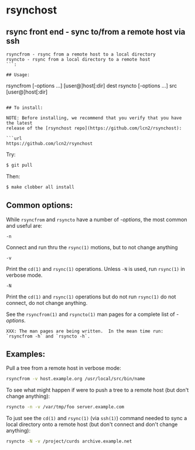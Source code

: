 # rsynchost

## rsync front end - sync to/from a remote host via ssh

```
rsyncfrom - rsync from a remote host to a local directory
rsyncto - rsync from a local directory to a remote host
```:

## Usage:

```
rsyncfrom [-options ...] [user@]host[:dir] dest
rsyncto [-options ...] src [user@]host[:dir]
```

## To install:

NOTE: Before installing, we recommend that you verify that you have the latest
release of the [rsynchost repo](https://github.com/lcn2/rsynchost):

```url
https://github.com/lcn2/rsynchost
```

Try:

```sh
$ git pull
```

Then:


```sh
$ make clobber all install
```

## Common options:

While `rsyncfrom` and `rsyncto` have a number of _-options_, the most common and useful are:

```
-n
```
Connect and run thru the `rsync(1)` motions, but to not change anything

```
-v
```
Print the `cd(1)` and `rsync(1)` operations.  Unless `-N` is used, run `rsync(1)` in verbose mode.

```
-N
```
Print the `cd(1)` and `rsync(1)` operations but do not run `rsync(1)` do not connect, do not change anything.

See the `rsyncfrom(1)` and `rsyncto(1)` man pages for a complete list of  _-options_.

```
XXX: The man pages are being written.  In the mean time run: `rsyncfrom -h` and `rsyncto -h`.
```

## Examples:

Pull a tree from a remote host in verbose mode:

```sh
rsyncfrom -v host.example.org /usr/local/src/bin/name
```

To see what might happen if were to push a tree to a remote host (but don't change anything):

```sh
rsyncto -n -v /var/tmp/foo server.example.com
```

To just see the `cd(1)` and `rsync(1)` (via `ssh(1)`) command needed
to sync a local directory onto a remote host (but don't connect and
don't change anything):

```sh
rsyncto -N -v /project/curds archive.example.net
```
